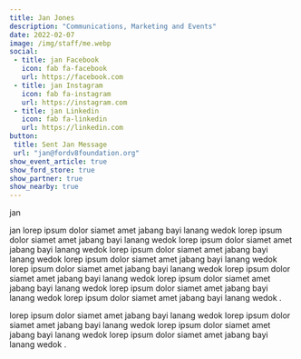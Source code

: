 ```yaml
---
title: Jan Jones
description: "Communications, Marketing and Events"
date: 2022-02-07
image: /img/staff/me.webp
social: 
 - title: jan Facebook
   icon: fab fa-facebook
   url: https://facebook.com
 - title: jan Instagram
   icon: fab fa-instagram
   url: https://instagram.com
 - title: jan Linkedin
   icon: fab fa-linkedin
   url: https://linkedin.com
button:
 title: Sent Jan Message
 url: "jan@fordv8foundation.org"
show_event_article: true
show_ford_store: true
show_partner: true
show_nearby: true
---
```

jan 

jan lorep ipsum dolor siamet amet jabang bayi lanang wedok lorep ipsum dolor siamet amet jabang bayi lanang wedok lorep ipsum dolor siamet amet jabang bayi lanang wedok lorep ipsum dolor siamet amet jabang bayi lanang wedok lorep ipsum dolor siamet amet jabang bayi lanang wedok lorep ipsum dolor siamet amet jabang bayi lanang wedok lorep ipsum dolor siamet amet jabang bayi lanang wedok lorep ipsum dolor siamet amet jabang bayi lanang wedok lorep ipsum dolor siamet amet jabang bayi lanang wedok lorep ipsum dolor siamet amet jabang bayi lanang wedok .

lorep ipsum dolor siamet amet jabang bayi lanang wedok lorep ipsum dolor siamet amet jabang bayi lanang wedok lorep ipsum dolor siamet amet jabang bayi lanang wedok lorep ipsum dolor siamet amet jabang bayi lanang wedok .
